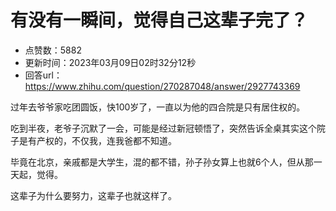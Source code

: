 # 有没有一瞬间，觉得自己这辈子完了？
- 点赞数：5882
- 更新时间：2023年03月09日02时32分12秒
- 回答url：https://www.zhihu.com/question/270287048/answer/2927743369
<body>
 <p data-pid="hKQ78VpG">过年去爷爷家吃团圆饭，快100岁了，一直以为他的四合院是只有居住权的。</p>
 <p data-pid="3L_uB2M6">吃到半夜，老爷子沉默了一会，可能是经过新冠顿悟了，突然告诉全桌其实这个院子是有产权的，不仅我，连我爸都不知道。</p>
 <p data-pid="Gat-B8vJ">毕竟在北京，亲戚都是大学生，混的都不错，孙子孙女算上也就6个人，但从那一天起，觉得。</p>
 <p data-pid="gPtndCeq">这辈子为什么要努力，这辈子也就这样了。</p>
</body>